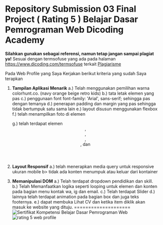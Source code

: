 # Repository Submission 03 Final Project ( Rating 5 ) Belajar Dasar Pemrograman Web Dicoding Academy
**Silahkan gunakan sebagai referensi, namun tetap jangan sampai plagiat ya!**
Sesuai dengan termsofuse yang ada pada halaman https://www.dicoding.com/termsofuse terkait <a href='https://www.dicoding.com/blog/plagiarisme/'>Plagiarisme</a>

Pada Web Profile yang Saya Kerjakan berikut kriteria yang sudah Saya terapkan
1. **Tampilan Aplikasi Menarik**
a.) Telah menggunakan pemilihan warna colorhunt.co. (navy orange beige retro kids)
b.) tata letak elemen yang pas
c.) penggunaan font font-family: 'Arial', sans-serif; sehingga pas dengan temanya
d.) penerapan padding dan margin yang pas sehingga tidak bertumpuk satu sama lain
e.) layout disusun menggunakan flexbox
f.) telah menampilkan foto di elemen <aside>
g.) telah terdapat elemen <header>, <footer>, <main>, <article>, dan <aside>

2. **Layout Responsif**
a.) telah menerapkan media query untuk responsive ukuran mobile
b> tidak ada konten menumpuk atau keluar dari kontainer

4. **Memanipulasi DOM**
a.) Telah terdapat dropdown pendidikan dan skill.
b.) Telah Memanfaatkan logika seperti looping untuk elemen dan konten pada
bagian menu kontak wa, ig dan email.
c.) Telah terdapat Slider
d.) lainnya telah terdapat animation pada bagian box dan juga teks footernya.
e.) dapat membuka Lihat CV dan ketika item diklik akan masuk ke website yang dituju.
====================
![Sertifikat Kompetensi Belajar Dasar Pemrograman Web](https://github.com/NandaAdisaputra/Submission03FinalProjectRestaurantApp/assets/43689759/c117659a-8037-490c-b77c-b0cf9b98571b)
![rating 5 web profile](https://github.com/NandaAdisaputra/Submission03FinalProjectRestaurantApp/assets/43689759/70b8a874-0f75-4af3-9115-0ee5b3538910)
